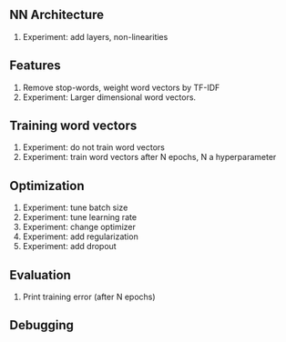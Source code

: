 ## NN Architecture
1. Experiment: add layers, non-linearities

## Features
1. Remove stop-words, weight word vectors by TF-IDF
2. Experiment: Larger dimensional word vectors.

## Training word vectors
1. Experiment: do not train word vectors
2. Experiment: train word vectors after N epochs, N a hyperparameter

## Optimization
1. Experiment: tune batch size
2. Experiment: tune learning rate
3. Experiment: change optimizer
4. Experiment: add regularization
5. Experiment: add dropout 

## Evaluation
1. Print training error (after N epochs)

## Debugging
